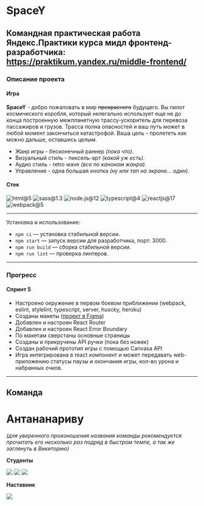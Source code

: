 # SpaceY

Командная практическая работа Яндекс.Практики курса мидл фронтенд-разработчика:
https://praktikum.yandex.ru/middle-frontend/
--------------------------------------------

### Описание проекта

#### Игра

**SpaceY** - добро пожаловать в мир ~~прекрасного~~ будущего. Вы пилот космического коробля, который нелегально использует еще не до конца построенную межпланетную трассу-ускоритель для перевоза пассажиров и грузов. Трасса полна опасностей и ваш путь может в любой момент закончиться катастрофой. Ваша цель - пролететь как можно дальше, оставшись целым.

- Жанр игры - бесконечный раннер *(пока что)*.
- Визуальный стиль - пиксель-арт *(какой уж есть)*.
- Аудио стиль - retro wave *(все по канонам жанра)*.
- Управление - одна большая кнопка *(ну или тап на экране... один)*.

#### Стек

![html@5](https://img.shields.io/badge/html-5-E34F26?style=for-the-badge&logo=html5) ![sass@1.3](https://img.shields.io/badge/sass-1.3-CC6699?style=for-the-badge&logo=sass) ![node.js@12](https://img.shields.io/badge/node.js-12-339933?style=for-the-badge&logo=nodedotjs) ![typescript@4](https://img.shields.io/badge/typescript-4-3178C6?style=for-the-badge&logo=typescript) ![reactjs@17](https://img.shields.io/badge/Reactjs-17-61DAFB?style=for-the-badge&logo=react) ![webpack@5](https://img.shields.io/badge/webpack-5-8dd6f9?style=for-the-badge&logo=webpack)

---
Установка и использование:

- `npm ci` — установка стабильной версии.
- `npm start` — запуск версии для разработчика, порт: 3000.
- `npm run build` — сборка стабильной версии.
- `npm run lint` — проверка линтеров.

---

### Прогресс

#### Спринт 5

- Настроено окружение в первом боевом приближении (webpack, eslint, stylelint, typescript, server, huscky, heroku)
- Созданы макеты ([проект в Figma](https://www.figma.com/file/uvThBv2cRZ8VvPoJb9CDWW/SpaceY?node-id=20%3A164&viewport=387%2C-1234%2C0.4691857099533081))
- Добавлен и настроен React Router
- Добавлен и настроен React Error Boundary
- По макетам сверстаны основные страницы
- Созданы и прикручены API ручки (пока без ножек)
- Создан рабочий прототип игры с помощью Canvasa API
- Игра интегрирована в react компонент и может передавать web-приложению статусы паузы и окончания игры, кол-во урона и набранных очков.

---

## Команда

# Антананариву

*(для уверенного произношения названия команды рекомендуется прочитать его несколько раз подряд в быстром темпе, а так же заглянуть в Викиторию)*

**Студенты**

[![](https://github.com/ValeriaKoliagina.png?size=50)](https://github.com/ValeriaKoliagina) [![](https://github.com/SupergroverNN.png?size=50)](https://github.com/SupergroverNN) [![](https://github.com/StopNGo.png?size=50)](https://github.com/StopNGo)

**Наставник**

[![](https://github.com/kotosha-real.png?size=50)](https://github.com/kotosha-real)

